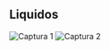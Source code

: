 ## Liquidos
![Captura 1](https://github.com/SRevan2411/SimulacionPorComputadora-EduardoPerez/blob/main/Capturas/Practica5/Captura1.jpg)
![Captura 2](https://github.com/SRevan2411/SimulacionPorComputadora-EduardoPerez/blob/main/Capturas/Practica5/Captura2.jpg)
